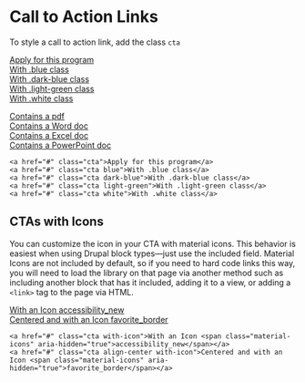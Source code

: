 # Call to Action Links

To style a call to action link, add the class ``cta``

<a href="#" className="cta">Apply for this program</a><br/>
<a href="#" className="cta blue">With .blue class</a><br/>
<a href="#" className="cta dark-blue">With .dark-blue class</a><br/>
<a href="#" className="cta light-green">With .light-green class</a><br/>
<a href="#" className="cta white">With .white class</a><br/>

<a href="something.pdf" className="cta">Contains a pdf</a><br/>
<a href="something.docx" className="cta">Contains a Word doc</a><br/>
<a href="something.xlsx" className="cta">Contains a Excel doc</a><br/>
<a href="something.pptx" className="cta">Contains a PowerPoint doc</a><br/>

```
<a href="#" class="cta">Apply for this program</a>
<a href="#" class="cta blue">With .blue class</a>
<a href="#" class="cta dark-blue">With .dark-blue class</a>
<a href="#" class="cta light-green">With .light-green class</a>
<a href="#" class="cta white">With .white class</a>
```


## CTAs with Icons

You can customize the icon in your CTA with material icons. This behavior is easiest when using Drupal block types—just use the included field. Material Icons are not included by default, so if you need to hard code links this way, you will need to load the library on that page via another method such as including another block that has it included, adding it to a view, or adding a ``<link>`` tag to the page via HTML.


<a href="#" className="cta with-icon">With an Icon <span className="material-icons" aria-hidden="true">accessibility_new</span></a><br/>
<a href="#" className="cta align-center with-icon">Centered and with an Icon <span className="material-icons" aria-hidden="true">favorite_border</span></a><br/>

```
<a href="#" class="cta with-icon">With an Icon <span class="material-icons" aria-hidden="true">accessibility_new</span></a>
<a href="#" class="cta align-center with-icon">Centered and with an Icon <span class="material-icons" aria-hidden="true">favorite_border</span></a>
```
